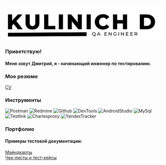 <div id="header" align="center">
  <img src="https://github.com/KulinichD/KulinichD/blob/main/assets/Header.png"/>
</div>

### Приветствую!
#### Меня зовут Дмитрий, я - начинающий инженер по тестированию. 

### Мое резюме
[CV](https://drive.google.com/file/d/1089mZWN5i2cDH-omMX1B52C_A0Tnuy4B/view?usp=sharing/)

### Инструменты

![Postman](https://img.shields.io/badge/Postman-000000?logo=Postman&logoColor=orange&style=for-the-badge)
![Redmine](https://img.shields.io/badge/Redmine-000000?logo=Redmine&logoColor=red&style=for-the-badge)
![Github](https://img.shields.io/badge/Github-000000?logo=Github&logoColor=white&style=for-the-badge)
![DevTools](https://img.shields.io/badge/DevTools-000000?logo=googlechrome&logoColor=007ACC&style=for-the-badge)
![AndroidStudio](https://img.shields.io/badge/AndroidStudio-000000?logo=AndroidStudio&logoColor=44DD8A&style=for-the-badge)
![MySql](https://img.shields.io/badge/MySql-000000?logo=MySql&logoColor=015B85&style=for-the-badge)
![Testlink](https://img.shields.io/badge/Testlink-000000?logo=Testlink&logoColor=black&style=for-the-badge)
![Charlesproxy](https://img.shields.io/badge/Charlesproxy-000000?logo=Charlesproxy&logoColor=white&style=for-the-badge)
![YandexTracker](https://img.shields.io/badge/YandexTracker-000000?logo=Yandex&logoColor=red&style=for-the-badge)

### Портфолио
#### Примеры тестовой документации:
[Майндкарты](https://github.com/KulinichD/Mindmaps.git)  
[Чек-листы и тест-кейсы](https://github.com/KulinichD/Checklists-and-Test-cases.git)
  



